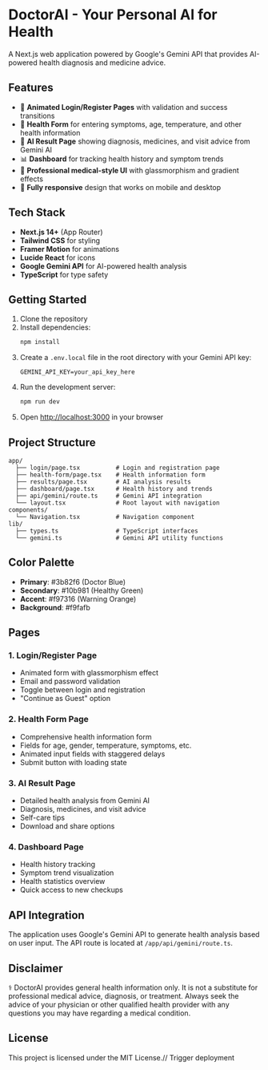 # DoctorAI - Your Personal AI for Health

A Next.js web application powered by Google's Gemini API that provides AI-powered health diagnosis and medicine advice.

## Features

- 🎨 **Animated Login/Register Pages** with validation and success transitions
- 📝 **Health Form** for entering symptoms, age, temperature, and other health information
- 🤖 **AI Result Page** showing diagnosis, medicines, and visit advice from Gemini AI
- 📊 **Dashboard** for tracking health history and symptom trends
- 🎯 **Professional medical-style UI** with glassmorphism and gradient effects
- 📱 **Fully responsive** design that works on mobile and desktop

## Tech Stack

- **Next.js 14+** (App Router)
- **Tailwind CSS** for styling
- **Framer Motion** for animations
- **Lucide React** for icons
- **Google Gemini API** for AI-powered health analysis
- **TypeScript** for type safety

## Getting Started

1. Clone the repository
2. Install dependencies:
   ```bash
   npm install
   ```
3. Create a `.env.local` file in the root directory with your Gemini API key:
   ```
   GEMINI_API_KEY=your_api_key_here
   ```
4. Run the development server:
   ```bash
   npm run dev
   ```
5. Open [http://localhost:3000](http://localhost:3000) in your browser

## Project Structure

```
app/
  ├── login/page.tsx          # Login and registration page
  ├── health-form/page.tsx    # Health information form
  ├── results/page.tsx        # AI analysis results
  ├── dashboard/page.tsx      # Health history and trends
  ├── api/gemini/route.ts     # Gemini API integration
  └── layout.tsx              # Root layout with navigation
components/
  └── Navigation.tsx          # Navigation component
lib/
  ├── types.ts                # TypeScript interfaces
  └── gemini.ts               # Gemini API utility functions
```

## Color Palette

- **Primary**: #3b82f6 (Doctor Blue)
- **Secondary**: #10b981 (Healthy Green)
- **Accent**: #f97316 (Warning Orange)
- **Background**: #f9fafb

## Pages

### 1. Login/Register Page
- Animated form with glassmorphism effect
- Email and password validation
- Toggle between login and registration
- "Continue as Guest" option

### 2. Health Form Page
- Comprehensive health information form
- Fields for age, gender, temperature, symptoms, etc.
- Animated input fields with staggered delays
- Submit button with loading state

### 3. AI Result Page
- Detailed health analysis from Gemini AI
- Diagnosis, medicines, and visit advice
- Self-care tips
- Download and share options

### 4. Dashboard Page
- Health history tracking
- Symptom trend visualization
- Health statistics overview
- Quick access to new checkups

## API Integration

The application uses Google's Gemini API to generate health analysis based on user input. The API route is located at `/app/api/gemini/route.ts`.

## Disclaimer

⚕️ DoctorAI provides general health information only. It is not a substitute for professional medical advice, diagnosis, or treatment. Always seek the advice of your physician or other qualified health provider with any questions you may have regarding a medical condition.

## License

This project is licensed under the MIT License./ /   T r i g g e r   d e p l o y m e n t  
 